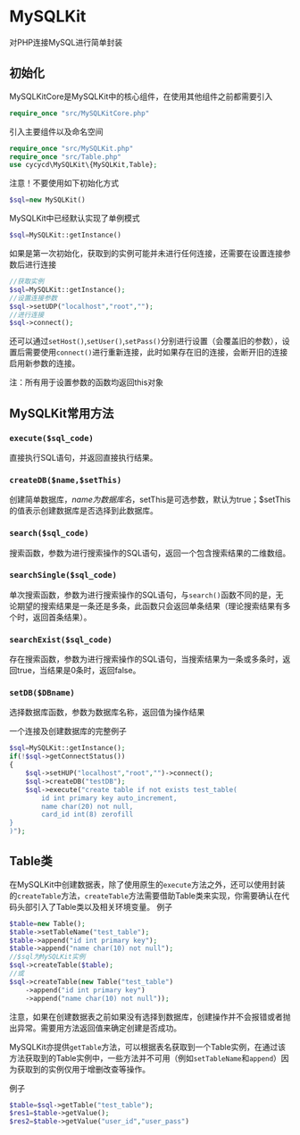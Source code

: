 # MySQLKit
对PHP连接MySQL进行简单封装
## 初始化
MySQLKitCore是MySQLKit中的核心组件，在使用其他组件之前都需要引入
```php
require_once "src/MySQLKitCore.php"
```
引入主要组件以及命名空间
```php
require_once "src/MySQLKit.php"
require_once "src/Table.php"
use cycycd\MySQLKit\{MySQLKit,Table};
```
注意！不要使用如下初始化方式
```php
$sql=new MySQLKit()
```
MySQLKit中已经默认实现了单例模式
```php
$sql=MySQLKit::getInstance()
```
如果是第一次初始化，获取到的实例可能并未进行任何连接，还需要在设置连接参数后进行连接
```php
//获取实例
$sql=MySQLKit::getInstance();
//设置连接参数
$sql->setUDP("localhost","root","");
//进行连接
$sql->connect();
```
还可以通过`setHost()`,`setUser()`,`setPass()`分别进行设置（会覆盖旧的参数），设置后需要使用`connect()`进行重新连接，此时如果存在旧的连接，会断开旧的连接启用新参数的连接。

注：所有用于设置参数的函数均返回this对象
## MySQLKit常用方法
### `execute($sql_code)`
直接执行SQL语句，并返回直接执行结果。
### `createDB($name,$setThis)`
创建简单数据库，$name为数据库名，$setThis是可选参数，默认为true；$setThis的值表示创建数据库是否选择到此数据库。
### `search($sql_code)`
搜索函数，参数为进行搜索操作的SQL语句，返回一个包含搜索结果的二维数组。
### `searchSingle($sql_code)`
单次搜索函数，参数为进行搜索操作的SQL语句，与`search()`函数不同的是，无论期望的搜索结果是一条还是多条，此函数只会返回单条结果（理论搜索结果有多个时，返回首条结果）。
### `searchExist($sql_code)`
存在搜索函数，参数为进行搜索操作的SQL语句，当搜索结果为一条或多条时，返回true，当结果是0条时，返回false。
### `setDB($DBname)`
选择数据库函数，参数为数据库名称，返回值为操作结果

一个连接及创建数据库的完整例子
```php
$sql=MySQLKit::getInstance();
if(!$sql->getConnectStatus())
{
    $sql->setHUP("localhost","root","")->connect();
    $sql->createDB("testDB");
    $sql->execute("create table if not exists test_table(
        id int primary key auto_increment,
        name char(20) not null,
        card_id int(8) zerofill
}
)");
```
## Table类
在MySQLKit中创建数据表，除了使用原生的`execute`方法之外，还可以使用封装的`createTable`方法，`createTable`方法需要借助Table类来实现，你需要确认在代码头部引入了Table类以及相关环境变量。
例子
```php
$table=new Table();
$table->setTableName("test_table");
$table->append("id int primary key");
$table->append("name char(10) not null");
//$sql为MySQLKit实例
$sql->createTable($table);
//或
$sql->createTable(new Table("test_table")
    ->append("id int primary key")
    ->append("name char(10) not null"));
```
注意，如果在创建数据表之前如果没有选择到数据库，创建操作并不会报错或者抛出异常。需要用方法返回值来确定创建是否成功。

MySQLKit亦提供`getTable`方法，可以根据表名获取到一个Table实例，在通过该方法获取到的Table实例中，一些方法并不可用（例如`setTableName`和`append`）因为获取到的实例仅用于增删改查等操作。

例子
```php
$table=$sql->getTable("test_table");
$res1=$table->getValue();
$res2=$table->getValue("user_id","user_pass")
```
